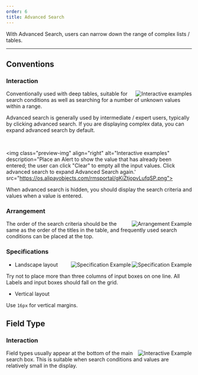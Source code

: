```yaml
---
order: 6
title: Advanced Search
---
```


With Advanced Search, users can narrow down the range of complex lists / tables.

---

## Conventions

### Interaction

<img class="preview-img" align="right" alt="Interactive examples" description="While in a stowed state, a user clicks Advanced Search to expand search options; if the user has previously entered a query, it's a best practice to transfer the corresponding value to the input box." src="https://os.alipayobjects.com/rmsportal/NpRKspdYRDwsKnw.png">

Conventionally used with deep tables, suitable for search conditions as well as searching for a number of unknown values ​​within a range.

Advanced search is generally used by intermediate / expert users, typically by clicking advanced search. If you are displaying complex data, you can expand advanced search by default.

<br>

<img class="preview-img" align="right" alt="Interactive examples" description="Place an Alert to show the value that has already been entered; the user can click "Clear" to empty all the input values. Click advanced search to expand Advanced Search again.' src="https://os.alipayobjects.com/rmsportal/gKiZtjopvLufqSP.png">

When advanced search is hidden, you should display the search criteria and values when a value is entered.

### Arrangement

<img class="preview-img" align="right" alt="Arrangement Example" src="https://os.alipayobjects.com/rmsportal/TsdXCWLPIETykye.png">

The order of the search criteria should be the same as the order of the titles in the table, and frequently used search conditions can be placed at the top.

### Specifications

<img class="preview-img" align="right" alt="Specification Example" src="https://os.alipayobjects.com/rmsportal/fuPcwZCYiohhdSt.png">

<img class="preview-img" align="right" alt="Specification Example" src="https://os.alipayobjects.com/rmsportal/bFLUSbwoNoakKYS.png">

- Landscape layout

Try not to place more than three columns of input boxes on one line. All Labels and input boxes should fall on the grid.

- Vertical layout

Use `16px` for vertical margins.


## Field Type

### Interaction

<img class="preview-img" align="right" alt="Interactive Example" src = "https://os.alipayobjects.com/rmsportal/TUxfnHjfTJeKaDq.png">

Field types usually appear at the bottom of the main search box. This is suitable when search conditions and values ​​are relatively small in the display.
